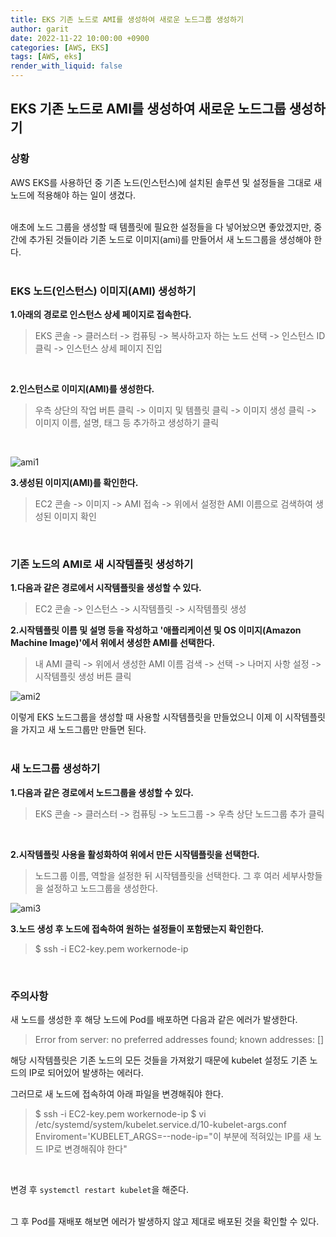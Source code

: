 ```yaml
---
title: EKS 기존 노드로 AMI를 생성하여 새로운 노드그룹 생성하기 
author: garit
date: 2022-11-22 10:00:00 +0900
categories: [AWS, EKS]
tags: [AWS, eks]
render_with_liquid: false
---
```


## EKS 기존 노드로 AMI를 생성하여 새로운 노드그룹 생성하기 

### 상황

AWS EKS를 사용하던 중 기존 노드(인스턴스)에 설치된 솔루션 및 설정들을 그대로 새 노드에 적용해야 하는 일이 생겼다.  
<br/>

애초에 노드 그룹을 생성할 때 템플릿에 필요한 설정들을 다 넣어놨으면 좋았겠지만, 중간에 추가된 것들이라 기존 노드로 이미지(ami)를 만들어서 새 노드그룹을 생성해야 한다.  
<br/>

### EKS 노드(인스턴스) 이미지(AMI) 생성하기

**1.아래의 경로로 인스턴스 상세 페이지로 접속한다.**  
> EKS 콘솔 -> 클러스터 -> 컴퓨팅 -> 복사하고자 하는 노드 선택 -> 인스턴스 ID 클릭 -> 인스턴스 상세 페이지 진입  
<br/>

**2.인스턴스로 이미지(AMI)를 생성한다.**  
> 우측 상단의 작업 버튼 클릭 -> 이미지 및 템플릿 클릭 -> 이미지 생성 클릭 -> 이미지 이름, 설명, 태그 등 추가하고 생성하기 클릭  
<br/>

![ami1](https://user-images.githubusercontent.com/67899732/209769079-c8ea707b-d25b-46bc-b0f5-ca3831bec6f8.png)


**3.생성된 이미지(AMI)를 확인한다.**  
> EC2 콘솔 -> 이미지 -> AMI 접속 -> 위에서 설정한 AMI 이름으로 검색하여 생성된 이미지 확인  
<br/>


### 기존 노드의 AMI로 새 시작템플릿 생성하기

**1.다음과 같은 경로에서 시작템플릿을 생성할 수 있다.**  
> EC2 콘솔 -> 인스턴스 -> 시작템플릿 -> 시작템플릿 생성   


**2.시작템플릿 이름 및 설명 등을 작성하고 '애플리케이션 및 OS 이미지(Amazon Machine Image)'에서 위에서 생성한 AMI를 선택한다.**  
> 내 AMI 클릭 -> 위에서 생성한 AMI 이름 검색 -> 선택 -> 나머지 사항 설정 -> 시작템플릿 생성 버튼 클릭  

![ami2](https://user-images.githubusercontent.com/67899732/209770402-c66a8753-94e1-4ec3-acf4-31f7f8e80978.png)


이렇게 EKS 노드그룹을 생성할 때 사용할 시작템플릿을 만들었으니 이제 이 시작템플릿을 가지고 새 노드그룹만 만들면 된다.  
<br/>


### 새 노드그룹 생성하기

**1.다음과 같은 경로에서 노드그룹을 생성할 수 있다.**  
> EKS 콘솔 -> 클러스터 -> 컴퓨팅 -> 노드그룹 -> 우측 상단 노드그룹 추가 클릭  
<br/>

**2.시작템플릿 사용을 활성화하여 위에서 만든 시작템플릿을 선택한다.**  
> 노드그룹 이름, 역할을 설정한 뒤 시작템플릿을 선택한다. 그 후 여러 세부사항들을 설정하고 노드그룹을 생성한다.

![ami3](https://user-images.githubusercontent.com/67899732/209772530-cdee5a1f-d009-4379-8b02-4eeccbe85908.png)

**3.노드 생성 후 노드에 접속하여 원하는 설정들이 포함됐는지 확인한다.**  
> $ ssh -i EC2-key.pem workernode-ip  
<br/>


### 주의사항

새 노드를 생성한 후 해당 노드에 Pod를 배포하면 다음과 같은 에러가 발생한다.  
> Error from server: no preferred addresses found; known addresses: []

해당 시작템플릿은 기존 노드의 모든 것들을 가져왔기 때문에 kubelet 설정도 기존 노드의 IP로 되어있어 발생하는 에러다.  

그러므로 새 노드에 접속하여 아래 파일을 변경해줘야 한다.  
> $ ssh -i EC2-key.pem workernode-ip
> $ vi /etc/systemd/system/kubelet.service.d/10-kubelet-args.conf
> Enviroment='KUBELET_ARGS=--node-ip="이 부분에 적혀있는 IP를 새 노드 IP로 변경해줘야 한다"  
<br/> 

변경 후 ```systemctl restart kubelet```을 해준다.  
<br/>

그 후 Pod를 재배포 해보면 에러가 발생하지 않고 제대로 배포된 것을 확인할 수 있다.  
<br/>

